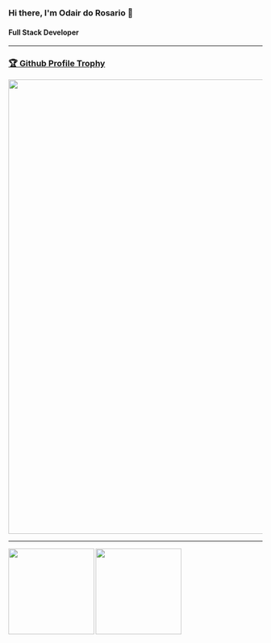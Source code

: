 ### Hi there, I'm Odair do Rosario 👋
#### Full Stack Developer
--------------------

<a href="https://github.com/odairRosario/github-profile-trophy"><h3>🏆 Github Profile Trophy</h3></a>
<img width=900 src="https://github-profile-trophy.vercel.app/?username=odairRosario&column=10&theme=gruvbox&no-frame=true"/>

---

<div>
  <img height="170" align="left" src="https://github-readme-stats.vercel.app/api?username=odairRosario&count_private=true&include_all_commits=true" />
  <img  height="170" src="https://github-readme-stats.vercel.app/api/top-langs/?username=odairRosario&layout=compact" />
</div>
